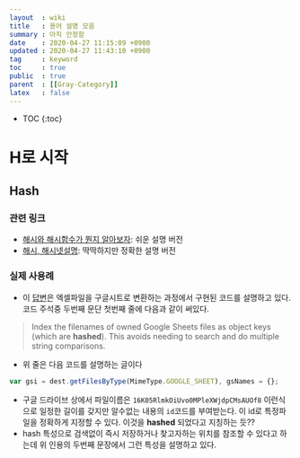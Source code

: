 ```yaml
---
layout  : wiki
title   : 용어 설명 모음 
summary : 아직 안정함  
date    : 2020-04-27 11:15:09 +0900
updated : 2020-04-27 11:43:10 +0900
tag     : keyword 
toc     : true
public  : true
parent  : [[Gray-Category]] 
latex   : false
---
```

* TOC
{:toc}

# H로 시작

## Hash

### 관련 링크
* [해시와 해시함수가 뭔지 알아보자](https://steemit.com/kr/@twinbraid/4yjj7b): 쉬운 설명 버전
* [해시, 해시넷설명](http://wiki.hash.kr/index.php/%ED%95%B4%EC%8B%9C): 딱딱하지만 정확한 설명 버전

### 실제 사용례

* 이 [답변](https://stackoverflow.com/a/49265306/9457247)은 엑셀파일을 구글시트로 변환하는 과정에서 구현된 코드를 설명하고 있다. 코드 주석중 두번째 문단 첫번째 줄에 다음과 같이 써있다.

> Index the filenames of owned Google Sheets files as object keys (which are **hashed**). This avoids needing to search and do multiple string comparisons. 

  * 위 줄은 다음 코드를 설명하는 글이다
  ```js
  var gsi = dest.getFilesByType(MimeType.GOOGLE_SHEET), gsNames = {};
  ```
  * 구글 드라이브 상에서 파일이름은 `16K05RlmkOiUvo0MPleXWjdpCMsAUOf8` 이런식으로 일정한 길이를 갖지만 알수없는 내용의 `id`코드를 부여받는다. 이 id로 특정파일을 정확하게 지정할 수 있다. 이것을 **hashed** 되었다고 지칭하는 듯??
  * hash 특성으로 검색없이 즉시 저장하거나 찾고자하는 위치를 참조할 수 있다고 하는데 위 인용의 두번째 문장에서 그런 특성을 설명하고 있다.
